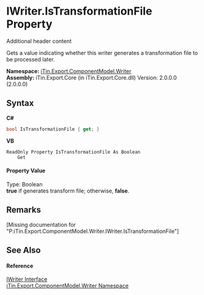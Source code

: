 # IWriter.IsTransformationFile Property 
Additional header content 

Gets a value indicating whether this writer generates a transformation file to be processed later.

**Namespace:**&nbsp;<a href="N_iTin_Export_ComponentModel_Writer">iTin.Export.ComponentModel.Writer</a><br />**Assembly:**&nbsp;iTin.Export.Core (in iTin.Export.Core.dll) Version: 2.0.0.0 (2.0.0.0)

## Syntax

**C#**<br />
``` C#
bool IsTransformationFile { get; }
```

**VB**<br />
``` VB
ReadOnly Property IsTransformationFile As Boolean
	Get
```


#### Property Value
Type: Boolean<br /><strong>true</strong> if generates transform file; otherwise, <strong>false</strong>.

## Remarks
\[Missing <remarks> documentation for "P:iTin.Export.ComponentModel.Writer.IWriter.IsTransformationFile"\]

## See Also


#### Reference
<a href="T_iTin_Export_ComponentModel_Writer_IWriter">IWriter Interface</a><br /><a href="N_iTin_Export_ComponentModel_Writer">iTin.Export.ComponentModel.Writer Namespace</a><br />
